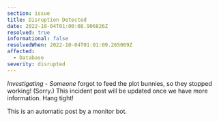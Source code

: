 ```yaml
---
section: issue
title: Disruption Detected
date: 2022-10-04T01:00:08.906826Z
resolved: true
informational: false
resolvedWhen: 2022-10-04T01:01:09.265069Z
affected:
  - Database
severity: disrupted
---
```

*Investigating* - _Someone_ forgot to feed the plot bunnies, so they stopped working! (Sorry.) This incident post will be updated once we have more information. Hang tight!

This is an automatic post by a monitor bot.
        